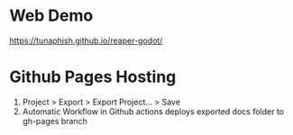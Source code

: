 # Web Demo
https://tunaphish.github.io/reaper-godot/

# Github Pages Hosting
1. Project > Export > Export Project... > Save
2. Automatic Workflow in Github actions deploys exported docs folder to gh-pages branch